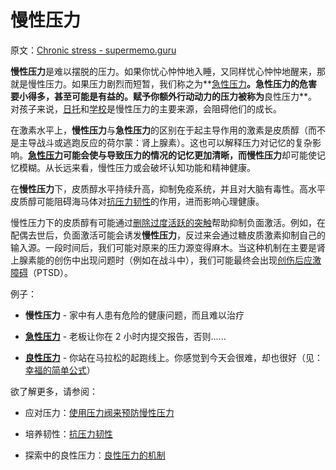# 慢性压力

原文：[Chronic stress - supermemo.guru](https://supermemo.guru/wiki/Chronic_stress)

**慢性压力**是难以摆脱的压力。如果你忧心忡忡地入睡，又同样忧心忡忡地醒来，那就是慢性压力。如果压力剧烈而短暂，我们称之为**[急性压力](https://supermemo.guru/wiki/Acute_stress)**。急性压力的危害要小得多，甚至可能是有益的。赋予你额外行动动力的压力被称为**良性压力**。对孩子来说，[日托](https://supermemo.guru/wiki/Daycare_misery)和[学校](https://supermemo.guru/wiki/Problem_of_Schooling)是慢性压力的主要来源，会阻碍他们的成长。

在激素水平上，**慢性压力**与**急性压力**的区别在于起主导作用的激素是皮质醇（而不是主导战斗或逃跑反应的荷尔蒙：肾上腺素）。这也可以解释压力对记忆的复杂影响。**[急性压力](https://supermemo.guru/wiki/Acute_stress)**可能会使与导致压力的情况的记忆更加清晰，而**慢性压力**却可能使记忆模糊。从长远来看，慢性压力或会破坏认知功能和精神健康。

在**慢性压力**下，皮质醇水平持续升高，抑制免疫系统，并且对大脑有毒性。高水平皮质醇可能阻碍海马体对[抗压力韧性](https://supermemo.guru/wiki/Stress_resilience)的作用，进而影响心理健康。

慢性压力下的皮质醇有可能通过[删除过度活跃的突触](https://supermemo.guru/wiki/Glucocorticoids_may_help_combat_chronic_stress)帮助抑制负面激活。例如，在配偶去世后，负面激活可能会诱发**慢性压力**，反过来会通过糖皮质激素抑制自己的输入源。一段时间后，我们可能对原来的压力源变得麻木。当这种机制在主要是肾上腺素能的创伤中出现问题时（例如在战斗中），我们可能最终会出现[创伤后应激障碍](https://en.wikipedia.org/wiki/Posttraumatic_stress_disorder)（PTSD）。

例子：

- **慢性压力** - 家中有人患有危险的健康问题，而且难以治疗

- **[急性压力](https://supermemo.guru/wiki/Acute_stress)** - 老板让你在 2 小时内提交报告，否则......

- **[良性压力](https://supermemo.guru/wiki/Eustress)** - 你站在马拉松的起跑线上。你感觉到今天会很难，却也很好（见：[幸福的简单公式](https://supermemo.guru/wiki/Simple_formula_for_happiness)）

欲了解更多，请参阅：

- 应对压力：[使用压力阀来预防慢性压力](https://supermemo.guru/wiki/Using_stress_valves_to_prevent_chronic_stress)

- 培养韧性：[抗压力韧性](https://supermemo.guru/wiki/Stress_resilience)

- 探索中的良性压力：[良性压力的机制](https://supermemo.guru/wiki/Mechanics_of_eustress)